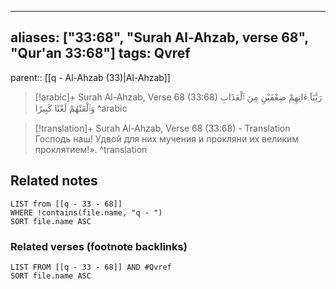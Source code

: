 
---
aliases: ["33:68", "Surah Al-Ahzab, verse 68", "Qur'an 33:68"]
tags: Qvref
---

parent:: [[q - Al-Ahzab (33)|Al-Ahzab]]

> [!arabic]+ Surah Al-Ahzab, Verse 68 (33:68)
> <span class="quran-arabic">رَبَّنَآ ءَاتِهِمْ ضِعْفَيْنِ مِنَ ٱلْعَذَابِ وَٱلْعَنْهُمْ لَعْنًا كَبِيرًا</span>
^arabic

> [!translation]+ Surah Al-Ahzab, Verse 68 (33:68) - Translation
> Господь наш! Удвой для них мучения и прокляни их великим проклятием!».
^translation



## Related notes
```dataview
LIST from [[q - 33 - 68]]
WHERE !contains(file.name, "q - ")
SORT file.name ASC
```

### Related verses (footnote backlinks)
```dataview
LIST FROM [[q - 33 - 68]] AND #Qvref
SORT file.name ASC
```

